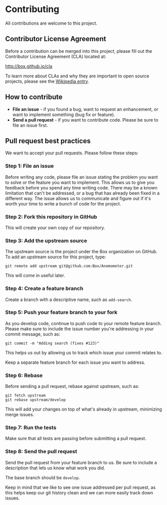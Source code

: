# Contributing

All contributions are welcome to this project.

## Contributor License Agreement

Before a contribution can be merged into this project, please fill out the Contributor License Agreement (CLA) located at:

http://box.github.io/cla

To learn more about CLAs and why they are important to open source projects, please see the [Wikipedia entry](http://en.wikipedia.org/wiki/Contributor_License_Agreement).

## How to contribute

* **File an issue** - if you found a bug, want to request an enhancement, or want to implement something (bug fix or feature).
* **Send a pull request** - if you want to contribute code. Please be sure to file an issue first.

## Pull request best practices

We want to accept your pull requests. Please follow these steps:

### Step 1: File an issue

Before writing any code, please file an issue stating the problem you want to solve or the feature you want to implement. This allows us to give you feedback before you spend any time writing code. There may be a known limitation that can't be addressed, or a bug that has already been fixed in a different way. The issue allows us to communicate and figure out if it's worth your time to write a bunch of code for the project.

### Step 2: Fork this repository in GitHub

This will create your own copy of our repository.

### Step 3: Add the upstream source

The upstream source is the project under the Box organization on GitHub. To add an upstream source for this project, type:

```
git remote add upstream git@github.com:Box/Anemometer.git
```

This will come in useful later.

### Step 4: Create a feature branch

Create a branch with a descriptive name, such as `add-search`.

### Step 5: Push your feature branch to your fork

As you develop code, continue to push code to your remote feature branch. Please make sure to include the issue number you're addressing in your commit message, such as:

```
git commit -m "Adding search (fixes #123)"
```

This helps us out by allowing us to track which issue your commit relates to.

Keep a separate feature branch for each issue you want to address.

### Step 6: Rebase

Before sending a pull request, rebase against upstream, such as:

```
git fetch upstream
git rebase upstream/develop
```

This will add your changes on top of what's already in upstream, minimizing merge issues.

### Step 7: Run the tests

Make sure that all tests are passing before submitting a pull request.

### Step 8: Send the pull request

Send the pull request from your feature branch to us. Be sure to include a description that lets us know what work you did.

The base branch should be `develop`.

Keep in mind that we like to see one issue addressed per pull request, as this helps keep our git history clean and we can more easily track down issues.
